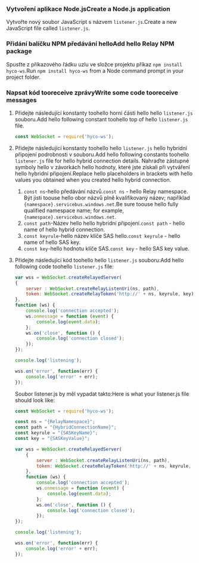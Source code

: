 ### <a name="create-a-nodejs-application"></a><span data-ttu-id="42e17-101">Vytvoření aplikace Node.js</span><span class="sxs-lookup"><span data-stu-id="42e17-101">Create a Node.js application</span></span>

<span data-ttu-id="42e17-102">Vytvořte nový soubor JavaScript s názvem `listener.js`.</span><span class="sxs-lookup"><span data-stu-id="42e17-102">Create a new JavaScript file called `listener.js`.</span></span>

### <a name="add-hello-relay-npm-package"></a><span data-ttu-id="42e17-103">Přidání balíčku NPM předávání hello</span><span class="sxs-lookup"><span data-stu-id="42e17-103">Add hello Relay NPM package</span></span>

<span data-ttu-id="42e17-104">Spusťte z příkazového řádku uzlu ve složce projektu příkaz `npm install hyco-ws`.</span><span class="sxs-lookup"><span data-stu-id="42e17-104">Run `npm install hyco-ws` from a Node command prompt in your project folder.</span></span>

### <a name="write-some-code-tooreceive-messages"></a><span data-ttu-id="42e17-105">Napsat kód tooreceive zprávy</span><span class="sxs-lookup"><span data-stu-id="42e17-105">Write some code tooreceive messages</span></span>

1. <span data-ttu-id="42e17-106">Přidejte následující konstanty toohello horní části hello hello `listener.js` souboru.</span><span class="sxs-lookup"><span data-stu-id="42e17-106">Add hello following constant toohello top of hello `listener.js` file.</span></span>
   
    ```js
    const WebSocket = require('hyco-ws');
    ```
2. <span data-ttu-id="42e17-107">Přidejte následující konstanty toohello hello `listener.js` hello hybridní připojení podrobnosti v souboru.</span><span class="sxs-lookup"><span data-stu-id="42e17-107">Add hello following constants toohello `listener.js` file for hello hybrid connection details.</span></span> <span data-ttu-id="42e17-108">Nahraďte zástupné symboly hello v závorkách hello hodnoty, které jste získali při vytváření hello hybridní připojení.</span><span class="sxs-lookup"><span data-stu-id="42e17-108">Replace hello placeholders in brackets with hello values you obtained when you created hello hybrid connection.</span></span>
   
   1. <span data-ttu-id="42e17-109">`const ns`-hello předávání názvů.</span><span class="sxs-lookup"><span data-stu-id="42e17-109">`const ns` - hello Relay namespace.</span></span> <span data-ttu-id="42e17-110">Být jisti toouse hello obor názvů plně kvalifikovaný název; například `{namespace}.servicebus.windows.net`.</span><span class="sxs-lookup"><span data-stu-id="42e17-110">Be sure toouse hello fully qualified namespace name; for example, `{namespace}.servicebus.windows.net`.</span></span>
   2. <span data-ttu-id="42e17-111">`const path`-Název hello hello hybridní připojení.</span><span class="sxs-lookup"><span data-stu-id="42e17-111">`const path` - hello name of hello hybrid connection.</span></span>
   3. <span data-ttu-id="42e17-112">`const keyrule`-hello název klíče SAS hello.</span><span class="sxs-lookup"><span data-stu-id="42e17-112">`const keyrule` - hello name of hello SAS key.</span></span>
   4. <span data-ttu-id="42e17-113">`const key`-hello hodnotu klíče SAS.</span><span class="sxs-lookup"><span data-stu-id="42e17-113">`const key` - hello SAS key value.</span></span>

3. <span data-ttu-id="42e17-114">Přidejte následující kód toohello hello `listener.js` souboru:</span><span class="sxs-lookup"><span data-stu-id="42e17-114">Add hello following code toohello `listener.js` file:</span></span>
   
    ```js
    var wss = WebSocket.createRelayedServer(
    {
        server : WebSocket.createRelayListenUri(ns, path),
        token: WebSocket.createRelayToken('http://' + ns, keyrule, key)
    }, 
    function (ws) {
        console.log('connection accepted');
        ws.onmessage = function (event) {
            console.log(event.data);
        };
        ws.on('close', function () {
            console.log('connection closed');
        });       
    });
   
    console.log('listening');
   
    wss.on('error', function(err) {
        console.log('error' + err);
    });
    ```
    <span data-ttu-id="42e17-115">Soubor listener.js by měl vypadat takto:</span><span class="sxs-lookup"><span data-stu-id="42e17-115">Here is what your listener.js file should look like:</span></span>
   
    ```js
    const WebSocket = require('hyco-ws');
   
    const ns = "{RelayNamespace}";
    const path = "{HybridConnectionName}";
    const keyrule = "{SASKeyName}";
    const key = "{SASKeyValue}";
   
    var wss = WebSocket.createRelayedServer(
        {
            server : WebSocket.createRelayListenUri(ns, path),
            token: WebSocket.createRelayToken('http://' + ns, keyrule, key)
        }, 
        function (ws) {
            console.log('connection accepted');
            ws.onmessage = function (event) {
                console.log(event.data);
            };
            ws.on('close', function () {
                console.log('connection closed');
            });       
    });
   
    console.log('listening');
   
    wss.on('error', function(err) {
        console.log('error' + err);
    });
    ```

